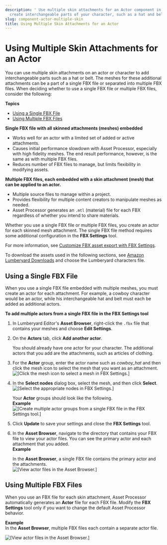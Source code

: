 ```yaml
---
description: ' Use multiple skin attachments for an Actor component in &ALYlong; to
  create interchangeable parts of your character, such as a hat and belt. '
slug: component-actor-multiple-skin
title: Using Multiple Skin Attachments for an Actor
---
```

# Using Multiple Skin Attachments for an Actor<a name="component-actor-multiple-skin"></a>

You can use multiple skin attachments on an actor or character to add interchangeable parts such as a hat or belt\. The meshes for these additional attachments can be a part of a single FBX file or separated into multiple FBX files\. When deciding whether to use a single FBX file or multiple FBX files, consider the following:

**Topics**
+ [Using a Single FBX File](#component-actor-single-fbx)
+ [Using Multiple FBX Files](#component-actor-multiple-fbx)

**Single FBX file with all skinned attachments \(meshes\) embedded**
+ Works well for an actor with a limited set of added or active attachments\.
+ Causes initial performance slowdown with Asset Processor, especially with high fidelity meshes\. The end result performance, however, is the same as with multiple FBX files\.
+ Reduces number of FBX files to manage, but limits flexibility in modifying assets\.

**Multiple FBX files, each embedded with a skin attachment \(mesh\) that can be applied to an actor\.**
+ Multiple source files to manage within a project\.
+ Provides flexibility for multiple content creators to manipulate meshes as needed\.
+ Asset Processor generates an `.mtl` \(material\) file for each FBX regardless of whether you intend to share materials\.

Whether you use a single FBX file or multiple FBX files, you create an actor for each skinned mesh attachment\. The single FBX file method requires some additional configuration in the **FBX Settings** tool\.

For more information, see [Customize FBX asset export with FBX Settings](/docs/userguide/fbx/intro.md)\.

To download the assets used in the following sections, see [Amazon Lumberyard Downloads](https://aws.amazon.com/lumberyard/downloads/) and choose the Lumberyard characters file\.

## Using a Single FBX File<a name="component-actor-single-fbx"></a>

When you use a single FBX file embedded with multiple meshes, you must create an actor for each attachment\. For example, a cowboy character would be an actor, while his interchangeable hat and belt must each be added as additional actors\.

**To add multiple actors from a single FBX file in the FBX Settings tool**

1. In Lumberyard Editor's **Asset Browser**, right\-click the `.fbx` file that contains your meshes and choose **Edit Settings**\.

1. On the **Actors** tab, click **Add another actor**\.

   You should already have one actor for your character\. The additional actors that you add are the attachments, such as articles of clothing\.

1. For the **Actor** group, enter the actor name such as *cowboy\_hat* and then click the mesh icon to select the mesh that you want as an attachment\.  
![\[Click the mesh icon to select a mesh in FBX Settings.\]](/images/userguide/component/component-actor-single-fbx-2.png)

1. In the **Select nodes** dialog box, select the mesh, and then click **Select**\.  
![\[Select the appropriate nodes in FBX Settings.\]](/images/userguide/component/component-actor-single-fbx-3.png)

   Your **Actor** groups should look like the following\.  
**Example**    
![\[Create multiple actor groups from a single FBX file in the FBX Settings tool.\]](/images/userguide/component/component-actor-single-fbx-1.png)

1. Click **Update** to save your settings and close the **FBX Settings** tool\.

1. In the **Asset Browser**, navigate to the directory that contains your FBX file to view your actor files\. You can see the primary actor and each attachment that you added\.  
**Example**  

   In the **Asset Browser**, a single FBX file contains the primary actor and the attachments\.  
![\[View actor files in the Asset Browser.\]](/images/userguide/component/component-actor-component-entity-setup-1.png)

## Using Multiple FBX Files<a name="component-actor-multiple-fbx"></a>

When you use an FBX file for each skin attachment, Asset Processor automatically generates an **Actor** file for each FBX file\. Modify the **FBX Settings** tool only if you want to change the default Asset Processor behavior\.

**Example**  
In the **Asset Browser**, multiple FBX files each contain a separate actor file\.  

![\[View actor files in the Asset Browser.\]](/images/userguide/component/component-actor-multiple-fbx-files.png)